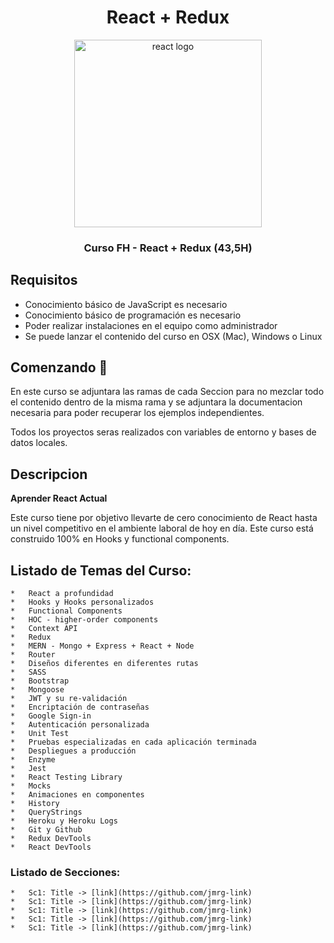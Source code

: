 <div align="center">
  <h1>React + Redux</h1>
  <img src=./../assets/react-logo.jpg" alt="react logo" height="300px">
  <h3 style="font-weight:bold;" >Curso FH - React + Redux (43,5H)</h3>
  <h5></h5>
</div>

## Requisitos

*   Conocimiento básico de JavaScript es necesario
*   Conocimiento básico de programación es necesario
*   Poder realizar instalaciones en el equipo como administrador
*   Se puede lanzar el contenido del curso en OSX (Mac), Windows o Linux


## Comenzando 🚀

<p>En este curso se adjuntara las ramas de cada Seccion para no mezclar todo el contenido dentro de la misma rama y se adjuntara la documentacion necesaria para poder recuperar los ejemplos independientes.</p>
<p>Todos los proyectos seras realizados con variables de entorno y bases de datos locales.</p>

## Descripcion
**Aprender React Actual**
<p>Este curso tiene por objetivo llevarte de cero conocimiento de React hasta un nivel competitivo en el ambiente laboral de hoy en día. Este curso está construido 100% en Hooks y functional components.</p>

## Listado de Temas del Curso:
    *   React a profundidad
    *   Hooks y Hooks personalizados
    *   Functional Components
    *   HOC - higher-order components
    *   Context API
    *   Redux
    *   MERN - Mongo + Express + React + Node
    *   Router
    *   Diseños diferentes en diferentes rutas
    *   SASS
    *   Bootstrap
    *   Mongoose
    *   JWT y su re-validación
    *   Encriptación de contraseñas
    *   Google Sign-in
    *   Autenticación personalizada
    *   Unit Test
    *   Pruebas especializadas en cada aplicación terminada
    *   Despliegues a producción
    *   Enzyme
    *   Jest
    *   React Testing Library
    *   Mocks
    *   Animaciones en componentes
    *   History
    *   QueryStrings
    *   Heroku y Heroku Logs
    *   Git y Github
    *   Redux DevTools
    *   React DevTools

### Listado de Secciones:
    *   Sc1: Title -> [link](https://github.com/jmrg-link)
    *   Sc1: Title -> [link](https://github.com/jmrg-link)
    *   Sc1: Title -> [link](https://github.com/jmrg-link)
    *   Sc1: Title -> [link](https://github.com/jmrg-link)
    *   Sc1: Title -> [link](https://github.com/jmrg-link)